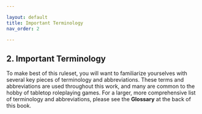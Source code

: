 ```yaml
---

layout: default
title: Important Terminology
nav_order: 2

---
```



## 2. Important Terminology 
To make best of this ruleset, you will want to familiarize yourselves with several key pieces of terminology and abbreviations. These terms and abbreviations are used throughout this work, and many are common to the hobby of tabletop roleplaying games. For a larger, more comprehensive list of terminology and abbreviations, please see the **Glossary** at the back of this book.
